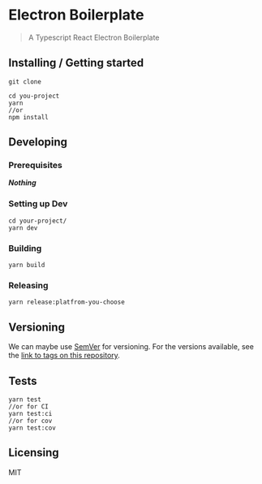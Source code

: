 
# Electron Boilerplate

> A Typescript  React Electron Boilerplate

## Installing / Getting started

```shell
git clone 
```

```shell
cd you-project
yarn
//or
npm install
```

## Developing

### Prerequisites

**_Nothing_**

### Setting up Dev

```shell
cd your-project/
yarn dev
```

### Building

```shell
yarn build
```

### Releasing

```shell
yarn release:platfrom-you-choose
```

## Versioning

We can maybe use [SemVer](http://semver.org/) for versioning. For the versions available, see the [link to tags on this repository](/tags).

## Tests

```shell
yarn test
//or for CI
yarn test:ci
//or for cov
yarn test:cov
```

## Licensing

MIT
